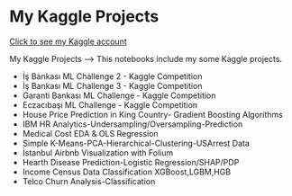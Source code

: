 # My Kaggle Projects

[Click to see my Kaggle account](https://www.kaggle.com/ferhatmetin34)

My Kaggle Projects
--> This notebooks include my some Kaggle projects.
* İş Bankası ML Challenge 2 - Kaggle Competition 
* İş Bankası ML Challenge 3 - Kaggle Competition
* Garanti Bankası ML Challenge - Kaggle Competition
* Eczacıbaşı ML Challenge - Kaggle Competition
* House Price Prediction in King Country- Gradient Boosting Algorithms
* IBM HR Analytics-Undersampling/Oversampling-Prediction
* Medical Cost EDA & OLS Regression
* Simple K-Means-PCA-Hierarchical-Clustering-USArrest Data
* İstanbul Airbnb Visualization with Folium
* Hearth Disease Prediction-Logistic Regression/SHAP/PDP
* Income Census Data Classification XGBoost,LGBM,HGB
* Telco Churn Analysis-Classification

